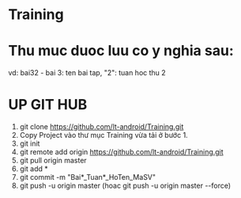 # Training
# Thu muc duoc luu co y nghia sau:
 vd: bai32 - bai 3: ten bai tap, "2": tuan hoc thu 2
 # ####################################################
# UP GIT HUB
1. git clone https://github.com/lt-android/Training.git
2. Copy Project vào thư mục Training vừa tải ở bước 1.
3. git init
4. git remote add origin https://github.com/lt-android/Training.git
5. git pull origin master
6. git add *
7. git commit -m "Bai*_Tuan*_HoTen_MaSV"
8. git push -u origin master (hoac git push -u origin master --force)
